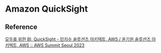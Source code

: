 # Amazon QuickSight

## Reference

[모두를 위한 BI, QuickSight - 민지수 솔루션즈 아키텍트, AWS / 윤기원 솔루션즈 아키텍트, AWS :: AWS Summit Seoul 2023](https://www.youtube.com/watch?v=7V28RjcQY5s)
